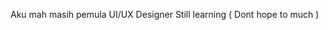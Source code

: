 Aku mah masih pemula 
UI/UX Designer
Still learning ( Dont hope to much )

<!---
Arkiya-0/Arkiya-0 is a ✨ special ✨ repository because its `README.md` (this file) appears on your GitHub profile.
You can click the Preview link to take a look at your changes.
--->
